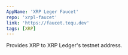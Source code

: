 ```yaml
---
AppName: 'XRP Leger Faucet'
repo: 'xrpl-faucet'
link: 'https://faucet.tequ.dev'
tags: [XRP]
---
```


Provides XRP to XRP Ledger's testnet address.
